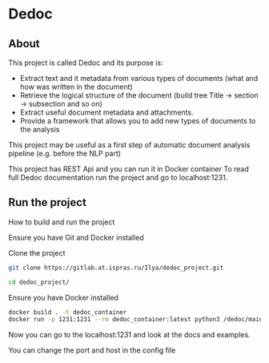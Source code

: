 # Dedoc

## About
This project is called Dedoc and its purpose is:
* Extract text and it metadata from various types of documents (what and how was written in the document)  
* Retrieve the logical structure of the document (build tree Title -> section -> subsection and so on) 
*  Extract useful document metadata and attachments.
* Provide a framework that allows you to add new types of documents to the analysis

This project may be useful as a first step of automatic document analysis pipeline (e.g. before the NLP part)

This project has REST Api and you can run it in Docker container
To read full Dedoc documentation run the project and go to localhost:1231.
 

## Run the project
How to build and run the project

Ensure you have Git and Docker installed
 
Clone the project 
```bash
git clone https://gitlab.at.ispras.ru/Ilya/dedoc_project.git

cd dedoc_project/
```
 
Ensure you have Docker installed
 
 ```bash
docker build . -t dedoc_container
docker run -p 1231:1231 --rm dedoc_container:latest python3 /dedoc/main.py
```

Now you can go to the localhost:1231 and look at the docs and examples.

You can change the port and host in the config file